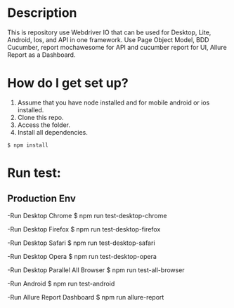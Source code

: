 # Description
This is repository use Webdriver IO that can be used for Desktop, Lite, Android, Ios, and API in one framework. Use Page Object Model, BDD Cucumber, report mochawesome for API and cucumber report for UI, Allure Report as a Dashboard.

# How do I get set up?
1. Assume that you have node installed and for mobile android or ios installed.
2. Clone this repo.
3. Access the folder.
4. Install all dependencies.
```
$ npm install
```
# Run test:
## Production Env
-Run Desktop Chrome
$ npm run test-desktop-chrome

-Run Desktop Firefox
$ npm run test-desktop-firefox

-Run Desktop Safari
$ npm run test-desktop-safari

-Run Desktop Opera
$ npm run test-desktop-opera

-Run Desktop Parallel All Browser
$ npm run test-all-browser

-Run Android
$ npm run test-android

-Run Allure Report Dashboard
$ npm run allure-report